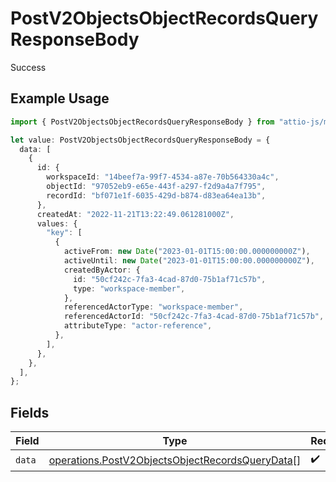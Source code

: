 # PostV2ObjectsObjectRecordsQueryResponseBody

Success

## Example Usage

```typescript
import { PostV2ObjectsObjectRecordsQueryResponseBody } from "attio-js/models/operations";

let value: PostV2ObjectsObjectRecordsQueryResponseBody = {
  data: [
    {
      id: {
        workspaceId: "14beef7a-99f7-4534-a87e-70b564330a4c",
        objectId: "97052eb9-e65e-443f-a297-f2d9a4a7f795",
        recordId: "bf071e1f-6035-429d-b874-d83ea64ea13b",
      },
      createdAt: "2022-11-21T13:22:49.061281000Z",
      values: {
        "key": [
          {
            activeFrom: new Date("2023-01-01T15:00:00.000000000Z"),
            activeUntil: new Date("2023-01-01T15:00:00.000000000Z"),
            createdByActor: {
              id: "50cf242c-7fa3-4cad-87d0-75b1af71c57b",
              type: "workspace-member",
            },
            referencedActorType: "workspace-member",
            referencedActorId: "50cf242c-7fa3-4cad-87d0-75b1af71c57b",
            attributeType: "actor-reference",
          },
        ],
      },
    },
  ],
};
```

## Fields

| Field                                                                                                              | Type                                                                                                               | Required                                                                                                           | Description                                                                                                        |
| ------------------------------------------------------------------------------------------------------------------ | ------------------------------------------------------------------------------------------------------------------ | ------------------------------------------------------------------------------------------------------------------ | ------------------------------------------------------------------------------------------------------------------ |
| `data`                                                                                                             | [operations.PostV2ObjectsObjectRecordsQueryData](../../models/operations/postv2objectsobjectrecordsquerydata.md)[] | :heavy_check_mark:                                                                                                 | N/A                                                                                                                |